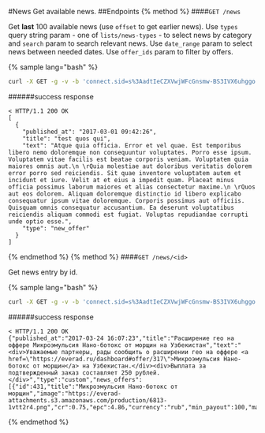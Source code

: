 #News
Get available news.
##Endpoints
{% method %}
####`GET /news`

Get **last** 100 available news (use `offset` to get earlier news).
Use `types` query string param - one of `lists/news-types` - to select news by category and `search` param to search relevant news. Use `date_range` param to select news between needed dates. Use `offer_ids` param to filter by offers.

{% sample lang="bash" %}
```bash
curl -X GET -g -v -b 'connect.sid=s%3AadtIeCZXVwjWFcGnsmw-BS3IVX6uhggo.a%2BvVlFq1keQhw%2F6Jlpjf4TeS%2BmTzfpbLjoM1RoDdDkc' 'http://dashboard.everad.com/v2/news?types[]=new_offer&types[]=offer_stop&offset=100&search=test'
```
######success response
```
< HTTP/1.1 200 OK
[
  {
    "published_at": "2017-03-01 09:42:26",
    "title": "test quos qui",
    "text": "Atque quia officia. Error et vel quae. Est temporibus libero nemo doloremque non consequuntur voluptates. Porro esse ipsum. Voluptatem vitae facilis est beatae corporis veniam. Voluptatem quia maiores omnis aut.\n \rQuia molestiae aut doloribus veritatis dolorem error porro sed reiciendis. Sit quae inventore voluptatem autem et incidunt et iure. Velit at et eius a impedit quam. Placeat minus officia possimus laborum maiores et alias consectetur maxime.\n \rQuos aut eos dolorem. Aliquam doloremque distinctio id libero explicabo consequatur ipsum vitae doloremque. Corporis possimus aut officiis. Quisquam omnis consequatur accusantium. Ea deserunt voluptatibus reiciendis aliquam commodi est fugiat. Voluptas repudiandae corrupti unde optio esse.",
    "type": "new_offer"
  }
]
```
{% endmethod %}
{% method %}
####`GET /news/<id>`

Get news entry by id.

{% sample lang="bash" %}
```bash
curl -X GET -g -v -b 'connect.sid=s%3AadtIeCZXVwjWFcGnsmw-BS3IVX6uhggo.a%2BvVlFq1keQhw%2F6Jlpjf4TeS%2BmTzfpbLjoM1RoDdDkc' 'http://dashboard.everad.com/v2/news/1'
```
######success response
```
< HTTP/1.1 200 OK
{"published_at":"2017-03-24 16:07:23","title":"Расширение гео на оффере Микроэмульсия Нано-ботокс от морщин на Узбекистан","text":"<div>Уважаемые партнеры, рады сообщить о расширении гео на оффере <a href=\"https://everad.ru/dashboard#offer/317\">Микроэмульсия Нано-ботокс от морщин</a> на Узбекистан.</div><div>Выплата за подтвержденный заказ составляет 250 рублей.</div>","type":"custom","news_offers":[{"id":431,"title":"Микроэмульсия Нано-ботокс от морщин","image":"https://everad-attachments.s3.amazonaws.com/production/6813-1vtt2r4.png","cr":0.75,"epc":4.86,"currency":"rub","min_payout":100,"max_payout":105}]}
```
{% endmethod %}